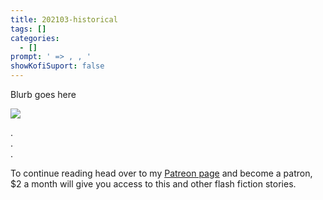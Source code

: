 ```yaml
---
title: 202103-historical
tags: []
categories:
  - []
prompt: ' => , , '
showKofiSuport: false
---
```

Blurb goes here<!-- more -->

<div class="center">

[![](/images/patreon-flash-fiction/....png "")](https://www.patreon.com/...)

</div>



<div class="center story-ellipses">

.</br>
.</br>
.</br>

</div>

<div>

To continue reading head over to my [Patreon page](https://www.patreon.com/...) and become a patron, $2 a month will give you access to this and other flash fiction stories.

</div>
